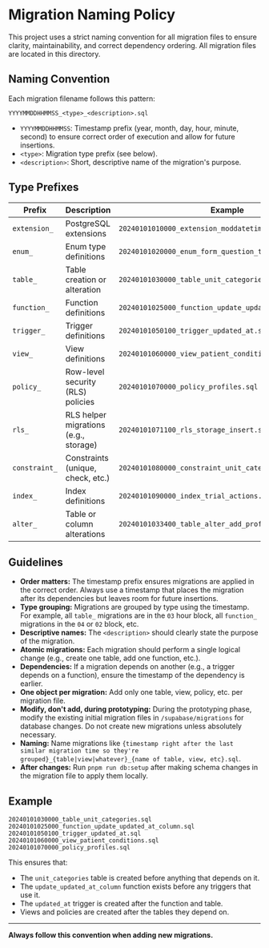 # Migration Naming Policy

This project uses a strict naming convention for all migration files to ensure clarity, maintainability, and correct dependency ordering. All migration files are located in this directory.

## Naming Convention

Each migration filename follows this pattern:

```
YYYYMMDDHHMMSS_<type>_<description>.sql
```

- `YYYYMMDDHHMMSS`: Timestamp prefix (year, month, day, hour, minute, second) to ensure correct order of execution and allow for future insertions.
- `<type>`: Migration type prefix (see below).
- `<description>`: Short, descriptive name of the migration's purpose.

## Type Prefixes

| Prefix         | Description                                 | Example                                      |
|---------------|---------------------------------------------|----------------------------------------------|
| `extension_`  | PostgreSQL extensions                       | `20240101010000_extension_moddatetime.sql`   |
| `enum_`       | Enum type definitions                       | `20240101020000_enum_form_question_type.sql` |
| `table_`      | Table creation or alteration                 | `20240101030000_table_unit_categories.sql`   |
| `function_`   | Function definitions                        | `20240101025000_function_update_updated_at_column.sql` |
| `trigger_`    | Trigger definitions                         | `20240101050100_trigger_updated_at.sql`      |
| `view_`       | View definitions                            | `20240101060000_view_patient_conditions.sql` |
| `policy_`     | Row-level security (RLS) policies           | `20240101070000_policy_profiles.sql`         |
| `rls_`        | RLS helper migrations (e.g., storage)        | `20240101071100_rls_storage_insert.sql`      |
| `constraint_` | Constraints (unique, check, etc.)           | `20240101080000_constraint_unit_category_base_unit.sql` |
| `index_`      | Index definitions                           | `20240101090000_index_trial_actions.sql`     |
| `alter_`      | Table or column alterations                  | `20240101033400_table_alter_add_profile_timezone.sql` |

## Guidelines

- **Order matters:** The timestamp prefix ensures migrations are applied in the correct order. Always use a timestamp that places the migration after its dependencies but leaves room for future insertions.
- **Type grouping:** Migrations are grouped by type using the timestamp. For example, all `table_` migrations are in the `03` hour block, all `function_` migrations in the `04` or `02` block, etc.
- **Descriptive names:** The `<description>` should clearly state the purpose of the migration.
- **Atomic migrations:** Each migration should perform a single logical change (e.g., create one table, add one function, etc.).
- **Dependencies:** If a migration depends on another (e.g., a trigger depends on a function), ensure the timestamp of the dependency is earlier.
- **One object per migration:** Add only one table, view, policy, etc. per migration file.
- **Modify, don't add, during prototyping:** During the prototyping phase, modify the existing initial migration files in `/supabase/migrations` for database changes. Do not create new migrations unless absolutely necessary.
- **Naming:** Name migrations like `{timestamp right after the last similar migration time so they're grouped}_{table|view|whatever}_{name of table, view, etc}.sql`.
- **After changes:** Run `pnpm run db:setup` after making schema changes in the migration file to apply them locally.

## Example

```
20240101030000_table_unit_categories.sql
20240101025000_function_update_updated_at_column.sql
20240101050100_trigger_updated_at.sql
20240101060000_view_patient_conditions.sql
20240101070000_policy_profiles.sql
```

This ensures that:
- The `unit_categories` table is created before anything that depends on it.
- The `update_updated_at_column` function exists before any triggers that use it.
- The `updated_at` trigger is created after the function and table.
- Views and policies are created after the tables they depend on.

---

**Always follow this convention when adding new migrations.** 